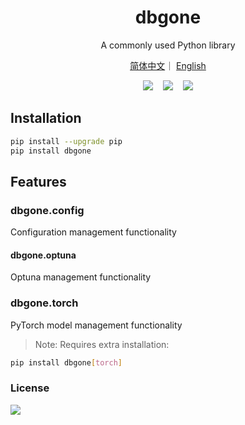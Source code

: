 <h1 align="center">dbgone</h1>
<p align="center">A commonly used Python library</p>
<p align="center">
<a href="https://github.com/Viyyy/dbgone/blob/main/README.md">简体中文</a>｜
<a href="https://github.com/Viyyy/dbgone/blob/main/README_EN.md">English</a> 
</p>

<div align='center'>
<a href="https://github.com/Viyyy/dbgone" target="_blank"><img src="https://img.shields.io/badge/github-dbgone-red?logo=github"></a>
  
<a href="https://pypi.org/project/dbgone/" target="_blank"><img src="https://img.shields.io/pypi/v/dbgone.svg"></a>
  
<a href="./LICENSE" target="_blank"><img src="https://img.shields.io/badge/license-Apache--2.0-yellow"></a>
</div>

## Installation

```bash
pip install --upgrade pip
pip install dbgone
```

## Features

### dbgone.config

  Configuration management functionality

#### dbgone.optuna

  Optuna management functionality

### dbgone.torch

  PyTorch model management functionality

> Note: Requires extra installation:
```bash
pip install dbgone[torch]
```

### License

<div>
<a href="./LICENSE"><img src="https://img.shields.io/badge/license-Apache--2.0-yellow"></a>
</div>